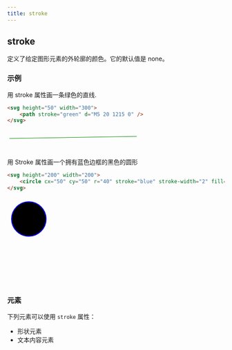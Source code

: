 ```yaml
---
title: stroke
---
```


## stroke

定义了给定图形元素的外轮廓的颜色。它的默认值是 none。

### 示例

用 stroke 属性画一条绿色的直线.

```html
<svg height="50" width="300">
    <path stroke="green" d="M5 20 1215 0" />
</svg>
```

<div class="demo">
    <svg height="50" width="300">
        <path stroke="green" d="M5 20 1215 0" />
    </svg>
</div>

用 Stroke 属性画一个拥有蓝色边框的黑色的圆形

```html
<svg height="200" width="200">
    <circle cx="50" cy="50" r="40" stroke="blue" stroke-width="2" fill="black" />
</svg>
```

<div class="demo">
    ​​<svg height="200" width="200">
        <circle cx="50" cy="50" r="40" stroke="blue" stroke-width="2" fill="black" />
    </svg>
</div>

### 元素

下列元素可以使用 `stroke` 属性：

-   形状元素
-   文本内容元素
